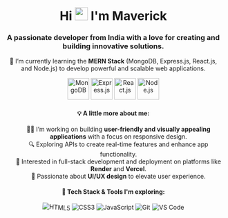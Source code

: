 <h1 align="center">
  Hi <img src="https://raw.githubusercontent.com/TheDudeThatCode/TheDudeThatCode/master/Assets/Hi.gif" width="30" height="30" /> 
  I'm Maverick
</h1>
<h3 align="center">
  A passionate developer from India with a love for creating and building innovative solutions.
</h3>

<p align="center">
  🌱 I’m currently learning the <strong>MERN Stack</strong> (MongoDB, Express.js, React.js, and Node.js) to develop powerful and scalable web applications.
</p>

<!-- Icons with CSS animations -->
<p align="center" class="icon-container">
  <img src="https://www.svgrepo.com/show/331488/mongodb.svg" alt="MongoDB" class="icon" width="50" height="50" style="animation: bounce 2s infinite;" />
  <img src="https://www.vectorlogo.zone/logos/expressjs/expressjs-icon.svg" alt="Express.js" class="icon" width="50" height="50" style="animation: bounce 2s infinite; animation-delay: 0.2s;" />
  <img src="https://www.svgrepo.com/show/354259/react.svg" alt="React.js" class="icon" width="50" height="50" style="animation: bounce 2s infinite; animation-delay: 0.4s;" />
  <img src="https://www.svgrepo.com/show/354119/nodejs-icon.svg" alt="Node.js" class="icon" width="50" height="50" style="animation: bounce 2s infinite; animation-delay: 0.6s;" />
</p>

<h4 align="center">💡 A little more about me:</h4>
<ul align="center" style="list-style: none;">
  <li>👨‍💻 I’m working on building <strong>user-friendly and visually appealing applications</strong> with a focus on responsive design.</li>
  <li>🔍 Exploring APIs to create real-time features and enhance app functionality.</li>
  <li>🚀 Interested in full-stack development and deployment on platforms like <strong>Render</strong> and <strong>Vercel</strong>.</li>
  <li>🎯 Passionate about <strong>UI/UX design</strong> to elevate user experience.</li>
</ul>

<h4 align="center">🔧 Tech Stack & Tools I'm exploring:</h4>
<p align="center" class="icon-container">
  <img src="https://img.icons8.com/color/48/000000/html-5.png" alt="HTML5" class="icon" style="animation: spin 4s linear infinite;" />
  <img src="https://img.icons8.com/color/48/000000/css3.png" alt="CSS3" class="icon" style="animation: spin 4s linear infinite; animation-delay: 0.2s;" />
  <img src="https://img.icons8.com/color/48/000000/javascript--v1.png" alt="JavaScript" class="icon" style="animation: spin 4s linear infinite; animation-delay: 0.4s;" />
  <img src="https://img.icons8.com/color/48/000000/git.png" alt="Git" class="icon" style="animation: spin 4s linear infinite; animation-delay: 0.6s;" />
  <img src="https://img.icons8.com/color/48/000000/visual-studio-code-2019.png" alt="VS Code" class="icon" style="animation: spin 4s linear infinite; animation-delay: 0.8s;" />
</p>

<style>
@keyframes bounce {
  0%, 20%, 50%, 80%, 100% {
    transform: translateY(0);
  }
  40% {
    transform: translateY(-30px);
  }
  60% {
    transform: translateY(-15px);
  }
}

@keyframes spin {
  0% {
    transform: rotate(0deg);
  }
  100% {
    transform: rotate(360deg);
  }
}
</style>
